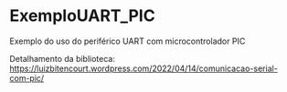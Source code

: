 # ExemploUART_PIC

Exemplo do uso do periférico UART com microcontrolador PIC

Detalhamento da biblioteca:
https://luizbitencourt.wordpress.com/2022/04/14/comunicacao-serial-com-pic/
